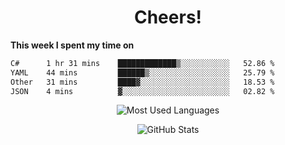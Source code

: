 <h1 align="center">Cheers!</h1>

**This week I spent my time on**
<!--START_SECTION:waka-->

```txt
C#      1 hr 31 mins    █████████████▒░░░░░░░░░░░   52.86 %
YAML    44 mins         ██████▒░░░░░░░░░░░░░░░░░░   25.79 %
Other   31 mins         ████▓░░░░░░░░░░░░░░░░░░░░   18.53 %
JSON    4 mins          ▓░░░░░░░░░░░░░░░░░░░░░░░░   02.82 %
```

<!--END_SECTION:waka-->

<p align="center"><img src="https://github-readme-stats.vercel.app/api/top-langs/?username=thnkrn&layout=compact&hide=html&theme=tokyonight" alt="Most Used Languages" /></p>

<p align="center"><img src="https://github-readme-stats.vercel.app/api?username=thnkrn&show_icons=true&count_private=true&theme=tokyonight&show=reviews&hide_rank=false&rank_icon=github" alt="GitHub Stats" /></p>

<!-- <p align="center"><a href="https://wakatime.com"><img src="https://wakatime.com/share/@thnkrn/40092326-d1bd-471b-89da-9a7c63939402.png" /></p>
 -->
